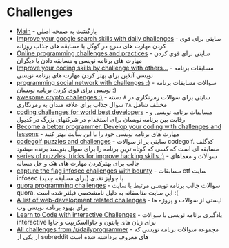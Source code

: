 # Challenges 


- [Main](./README.md) - بازگشت به صفحه اصلی 
- [Improve your google search skills with daily challenges](http://www.agoogleaday.com) - سایتی برای قوی کردن مهارت های سرچ در گوگل با مسابقه های جذاب روزانه
- [Online programming challenges and practices](https://www.hackerrank.com) - سایتی برای قوی کردن مهارت های برنامه نویسی و مسابقه دادن با دیگران
- [Improve your coding skills by challenge with others...](http://codefights.com) - مسابقات برنامه نویسی آنلاین برای بهتر کردن مهارت های برنامه نویسی
- [programming social network with challenges :)](http://codelinkster.com) - سوالات مسابقات برنامه نویسی برای قوی کردن برنامه نویسان :)
- [awesome crypto challenges :)](http://cryptopals.com) - سایتی برای سوالات رمزنگاری در ۸ دسته مختلف شامل ۴۸ سوال جذاب برای علاقه مندان به رمزنگاری
- [coding challenges for world best developers](http://codeeval.com) - مسابقات برنامه نویسی و رقابت بین برنامه نویسان برای استخدام در شرکتهای بزرگ در کدیول
- [Become a better programmer. Develop your coding with challenges and lessons](http://codility.com/programmers) - مهارت های برنامه نویسی خود را با این سایت بهتر کنید
- [codegolf puzzles and challenges](http://jagc.org) - سایتی پر از سوالات codegolf. کدگلف مسابقه ای است که کسی که کوتاه ترین برنامه را برای سوال بنویسد برنده میشود
- [series of puzzles, tricks for improve hacking skills :)](http://hacker.org/challenge) - سوالات و معماهای جالب برای بهترکردن مهارت های هک و حل مساله
- [capture the flag infosec challenges with bounty](http://ctf.infosecinstitute.com) - مسابقات ctf سایت infosec با جوایز نقدی (برای مسابقه جدید)
- [quora programming challenges](http://quora.com/challenges) - سوالات جالب برنامه نویسی مرتبط با سایت quora. این سایت متاسفانه به دلیل نامشخصی فیلتر شده است :(
- [A list of web-development related challenges](http://github.com/jlem/WebDevChallenge) - لیستی از سوالات و پروژه ها برای بهبود برنامه نویسی وب
- [Learn to Code with interactive Challenges](http://edabit.com) - یادگیری برنامه نویسی با سوالات interactive برای زبان های پایتون و جاوااسکریپت و جاوا
- [All challenges from /r/dailyprogrammer](http://github.com/TinkerFu/r-dailyprogrammer) - مجموعه سوالات برنامه نویسی که از یکی از subreddit های معروف برداشته شده است
